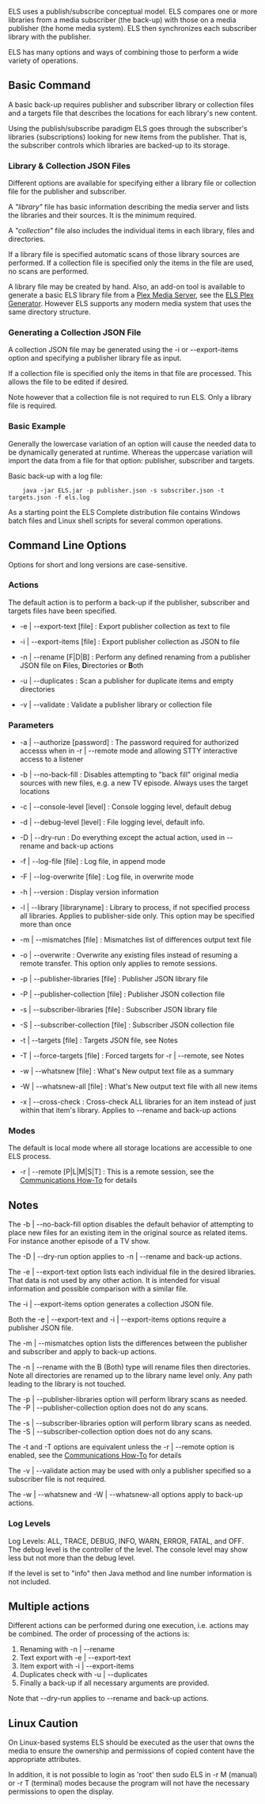 ELS uses a publish/subscribe conceptual model. ELS compares one or more
libraries from a media subscriber (the back-up) with those on a media
publisher (the home media system). ELS then synchronizes each subscriber
library with the publisher.

ELS has many options and ways of combining those to perform a wide
variety of operations.

## Basic Command

A basic back-up requires publisher and subscriber library or collection
files and a targets file that describes the locations for each library's
new content.

Using the publish/subscribe paradigm ELS goes through the subscriber's
libraries (subscriptions) looking for new items from the publisher. That
is, the subscriber controls which libraries are backed-up to its
storage.

### Library & Collection JSON Files

Different options are available for specifying either a library file
or collection file for the publisher and subscriber.

A *"library"* file has basic information describing the media server and
lists the libraries and their sources. It is the minimum required.

A *"collection"* file also includes the individual items in each library,
files and directories.

If a library file is specified automatic scans of those library sources
are performed. If a collection file is specified only the items in the
file are used, no scans are performed.

A library file may be created by hand. Also, an add-on tool is available
to generate a basic ELS library file from a [Plex Media
Server](https://www.plex.tv), see the [ELS Plex
Generator](https://github.com/GrokSoft/ELS-Plex-Generator). However ELS
supports any modern media system that uses the same directory structure.

### Generating a Collection JSON File

A collection JSON file may be generated using the -i or --export-items option
and specifying a publisher library file as input.

If a collection file is specified only the items in that file are processed.
This allows the file to be edited if desired.

Note however that a collection file is not required to run ELS. Only a
library file is required.

### Basic Example

Generally the lowercase variation of an option will cause the needed
data to be dynamically generated at runtime. Whereas the uppercase
variation will import the data from a file for that option: publisher,
subscriber and targets.

Basic back-up with a log file:
```
    java -jar ELS.jar -p publisher.json -s subscriber.json -t targets.json -f els.log
```

As a starting point the ELS Complete distribution file contains
Windows batch files and Linux shell scripts for several common operations.

## Command Line Options

Options for short and long versions are case-sensitive.

### Actions

The default action is to perform a back-up if the publisher, subscriber and targets
files have been specified.

* -e | --export-text [file] : Export publisher collection as text to file

* -i | --export-items [file] : Export publisher collection as JSON to file

* -n | --rename [F|D|B] : Perform any defined renaming from a publisher JSON file
  on **F**iles, **D**irectories or **B**oth

* -u | --duplicates : Scan a publisher for duplicate items and empty directories

* -v | --validate : Validate a publisher library or collection file

### Parameters

* -a | --authorize [password] : The password required for authorized accesss
  when in -r | --remote mode and allowing STTY interactive access to a listener

* -b | --no-back-fill : Disables attempting to "back fill" original media sources
  with new files, e.g. a new TV episode. Always uses the target locations

* -c | --console-level [level] : Console logging level, default debug

* -d | --debug-level [level] : File logging level, default info.

* -D | --dry-run : Do everything except the actual action, used in --rename and
  back-up actions

* -f | --log-file [file] : Log file, in append mode

* -F | --log-overwrite [file] : Log file, in overwrite mode

* -h | --version : Display version information

* -l | --library [libraryname] : Library to process, if not specified process
  all libraries. Applies to publisher-side only. This option may be specified
  more than once

* -m | --mismatches [file] : Mismatches list of differences output text file

* -o | --overwrite : Overwrite any existing files instead of resuming a remote transfer.
  This option only applies to remote sessions.

* -p | --publisher-libraries [file] : Publisher JSON library file

* -P | --publisher-collection [file] : Publisher JSON collection file

* -s | --subscriber-libraries [file] : Subscriber JSON library file

* -S | --subscriber-collection [file] : Subscriber JSON collection file

* -t | --targets [file] : Targets JSON file, see Notes

* -T | --force-targets [file] : Forced targets for -r | --remote, see Notes

* -w | --whatsnew [file] : What's New output text file as a summary

* -W | --whatsnew-all [file] : What's New output text file with all new items

* -x | --cross-check : Cross-check ALL libraries for an item instead of just within
  that item's library. Applies to --rename and back-up actions

### Modes

The default is local mode where all storage locations are accessible to one ELS process.

* -r | --remote [P|L|M|S|T] : This is a remote session,
  see the [Communications How-To](Communications-How-To) for details



## Notes

The -b | --no-back-fill option disables the default behavior of attempting
to place new files for an existing item in the original source as related
items. For instance
another episode of a TV show.

The -D | --dry-run option applies to -n | --rename and back-up actions.

The -e | --export-text option lists each individual file in the desired
libraries. That data is not used by any other action. It is
intended for visual information and possible comparison with a
similar file.

The -i | --export-items option generates a collection JSON file.

Both the -e | --export-text and -i | --export-items options require a
publisher JSON file.

The -m | --mismatches option lists the differences between the publisher and
subscriber and apply to back-up actions.

The -n | --rename with the B (Both) type will rename files then directories.
Note all directories are renamed up to the library name level only. Any
path leading to the library is not touched.

The -p | --publisher-libraries option will perform library scans as needed.
The -P | --publisher-collection option does not do any scans.

The -s | --subscriber-libraries option will perform library scans as needed.
The -S | --subscriber-collection option does not do any scans.

The -t and -T options are equivalent unless the -r | --remote option is enabled,
see the [Communications How-To](Communications-How-To) for details

The -v | --validate action may be used with only a publisher specified
so a subscriber file is not required.

The -w | --whatsnew and -W | --whatsnew-all options apply to back-up
actions.

### Log Levels

Log Levels: ALL, TRACE, DEBUG, INFO, WARN, ERROR, FATAL, and OFF. The debug level is
the controller of the level. The console level may show less but not more than
the debug level.

If the level is set to "info" then Java method and line number information is not included.

## Multiple actions

Different actions can be performed during one execution, i.e. actions may be
combined. The order of processing of the actions is:

1. Renaming with -n | --rename
2. Text export with -e | --export-text
3. Item export with -i | --export-items
4. Duplicates check with -u | --duplicates
5. Finally a back-up if all necessary arguments are provided.

Note that --dry-run applies to --rename and back-up actions.

## Linux Caution

On Linux-based systems ELS should be executed as the user that owns the
media to ensure the ownership and permissions of copied content have
the appropriate attributes.

In addition, it is not possible to login as 'root' then sudo ELS in
-r M (manual) or -r T (terminal) modes because the program will not
have the necessary permissions to open the display.
